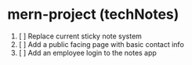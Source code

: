 # mern-project (techNotes)

1. [ ] Replace current sticky note system
2. [ ] Add a public facing page with basic contact info
3. [ ] Add an employee login to the notes app
